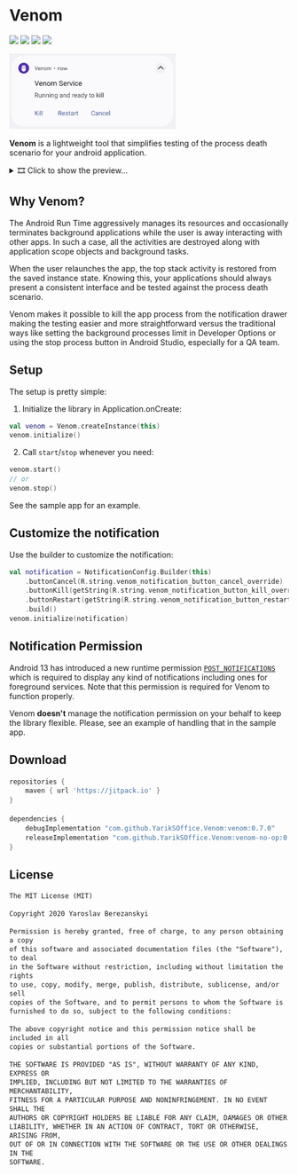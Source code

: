 # Venom

[![](https://jitpack.io/v/YarikSOffice/venom.svg)](https://jitpack.io/#YarikSOffice/venom)
[![](https://github.com/YarikSOffice/venom/workflows/Build/badge.svg)](https://github.com/YarikSOffice/venom/actions?query=workflow%3ABuild)
[![](https://img.shields.io/badge/code%20style-%E2%9D%A4-FF4081.svg)](https://ktlint.github.io/)
[![](https://androidweekly.net/issues/issue-411/badge.svg)](https://androidweekly.net/issues/issue-411/)

<img src="preview/header.png" width="300">

**Venom** is a lightweight tool that simplifies testing of the process death scenario for your android application. 

<details>
    <summary>🎞️ Click to show the preview…</summary>
    <img src="preview/preview.gif" width="300">
</details>

## Why Venom?

The Android Run Time aggressively manages its resources and occasionally terminates background applications while the user is away interacting with other apps. In such a case, all the activities are destroyed along with application scope objects and background tasks. 

When the user relaunches the app, the top stack activity is restored from the saved instance state. Knowing this, your applications should always present a consistent interface and be tested against the process death scenario. 

Venom makes it possible to kill the app process from the notification drawer making the testing easier and more straightforward versus the traditional ways like setting the background processes limit in Developer Options or using the stop process button in Android Studio, especially for a QA team.

## Setup

The setup is pretty simple:

1. Initialize the library in Application.onCreate:

```kotlin
val venom = Venom.createInstance(this)
venom.initialize()
```

2. Call `start`/`stop` whenever you need:

```kotlin
venom.start()
// or
venom.stop()
```
See the sample app for an example.

## Customize the notification

Use the builder to customize the notification:
```kotlin
val notification = NotificationConfig.Builder(this)
    .buttonCancel(R.string.venom_notification_button_cancel_override)
    .buttonKill(getString(R.string.venom_notification_button_kill_override))
    .buttonRestart(getString(R.string.venom_notification_button_restart_override))
    .build()   
venom.initialize(notification)
```

## Notification Permission

Android 13 has introduced a new runtime permission [`POST_NOTIFICATIONS`](https://developer.android.com/reference/android/Manifest.permission#POST_NOTIFICATIONS) which is required to display any kind of notifications including ones for foreground services. Note that this permission is required for Venom to function properly.

Venom **doesn't** manage the notification permission on your behalf to keep the library flexible. Please, see an example of handling that in the sample app.


## Download

```groovy
repositories {
    maven { url 'https://jitpack.io' }
}

dependencies {
    debugImplementation "com.github.YarikSOffice.Venom:venom:0.7.0"
    releaseImplementation "com.github.YarikSOffice.Venom:venom-no-op:0.7.0"
}
```

## License

```
The MIT License (MIT)

Copyright 2020 Yaroslav Berezanskyi

Permission is hereby granted, free of charge, to any person obtaining a copy
of this software and associated documentation files (the "Software"), to deal
in the Software without restriction, including without limitation the rights
to use, copy, modify, merge, publish, distribute, sublicense, and/or sell
copies of the Software, and to permit persons to whom the Software is
furnished to do so, subject to the following conditions:

The above copyright notice and this permission notice shall be included in all
copies or substantial portions of the Software.

THE SOFTWARE IS PROVIDED "AS IS", WITHOUT WARRANTY OF ANY KIND, EXPRESS OR
IMPLIED, INCLUDING BUT NOT LIMITED TO THE WARRANTIES OF MERCHANTABILITY,
FITNESS FOR A PARTICULAR PURPOSE AND NONINFRINGEMENT. IN NO EVENT SHALL THE
AUTHORS OR COPYRIGHT HOLDERS BE LIABLE FOR ANY CLAIM, DAMAGES OR OTHER
LIABILITY, WHETHER IN AN ACTION OF CONTRACT, TORT OR OTHERWISE, ARISING FROM,
OUT OF OR IN CONNECTION WITH THE SOFTWARE OR THE USE OR OTHER DEALINGS IN THE
SOFTWARE.
```
